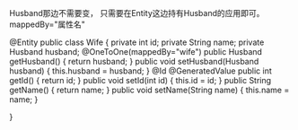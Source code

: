 
Husband那边不需要变，
只需要在Entity这边持有Husband的应用即可。
mappedBy="属性名"

@Entity
public class Wife {
	private int id;
	private String name;
	private Husband husband;
	@OneToOne(mappedBy="wife")
	public Husband getHusband() {
		return husband;
	}
	public void setHusband(Husband husband) {
		this.husband = husband;
	}
	@Id
	@GeneratedValue
	public int getId() {
		return id;
	}
	public void setId(int id) {
		this.id = id;
	}
	public String getName() {
		return name;
	}
	public void setName(String name) {
		this.name = name;
	}

}
